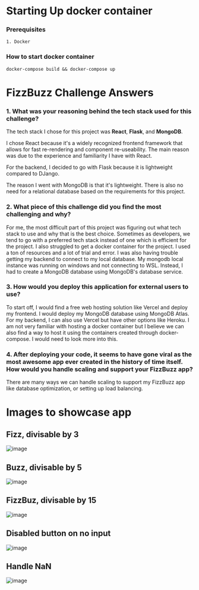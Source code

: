 # Starting Up docker container

### Prerequisites

    1. Docker

### How to start docker container

```bsh
docker-compose build && docker-compose up
```

# FizzBuzz Challenge Answers

### 1. What was your reasoning behind the tech stack used for this challenge?

The tech stack I chose for this project was **React**, **Flask**, and **MongoDB**.

I chose React because it's a widely recognized frontend framework that allows for fast re-rendering and component re-useability. The main reason was due to the experience and familiarity I have with React.

For the backend, I decided to go with Flask because it is lightweight compared to DJango.

The reason I went with MongoDB is that it's lightweight. There is also no need for a relational database based on the requirements for this project.

### 2. What piece of this challenge did you find the most challenging and why?


For me, the most difficult part of this project was figuring out what tech stack to use and why that is the best choice. Sometimes as developers, we tend to go with a preferred tech stack instead of one which is efficient for the project. I also struggled to get a docker container for the project. I used a ton of resources and a lot of trial and error. I was also having trouble getting my backend to connect to my local database. My mongodb local instance was running on windows and not connecting to WSL. Instead, I had to create a MongoDB database using MongoDB's database service.


### 3. How would you deploy this application for external users to use?


To start off, I would find a free web hosting solution like Vercel and deploy my frontend. I would deploy my MongoDB database using MongoDB Atlas. For my backend, I can also use Vercel but have other options like Heroku. I am not very familiar with hosting a docker container but I believe we can also find a way to host it using the containers created through docker-compose. I would need to look more into this.


### 4. After deploying your code, it seems to have gone viral as the most awesome app ever created in the history of time itself. How would you handle scaling and support your FizzBuzz app?


There are many ways we can handle scaling to support my FizzBuzz app like database optimization, or setting up load balancing.


# Images to showcase app

## Fizz, divisable by 3
![image](https://user-images.githubusercontent.com/86801740/235403736-25fa460f-4e02-4d3a-a617-c85a0a845e4d.png)
## Buzz, divisable by 5
![image](https://user-images.githubusercontent.com/86801740/235403753-66bd9f2a-115b-45dd-b343-54acdcae1f69.png)
## FizzBuz, divisable by 15
![image](https://user-images.githubusercontent.com/86801740/235403767-39d6085c-eff7-4d87-b2bc-1645a25c5449.png)

## Disabled button on no input
![image](https://user-images.githubusercontent.com/86801740/235403799-573c06fd-658d-4b1b-be68-9a76025247e6.png)

## Handle NaN
![image](https://user-images.githubusercontent.com/86801740/235403815-4d80ffd5-a851-4a28-a7db-c6fdf6d52de6.png)


